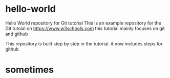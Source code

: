# hello-world
Hello World repository for Git tutorial
This is an example repository for the Git tutoial on https://www.w3schools.com
this tutorial mainly focuses on git and github

This repository is built step by step in the tutorial.
it now includes steps for github

sometimes
======


